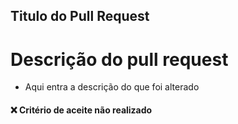 ## Titulo do Pull Request

# Descrição do pull request

 - Aqui entra a descrição do que foi alterado

 #### ❌ Critério de aceite não realizado